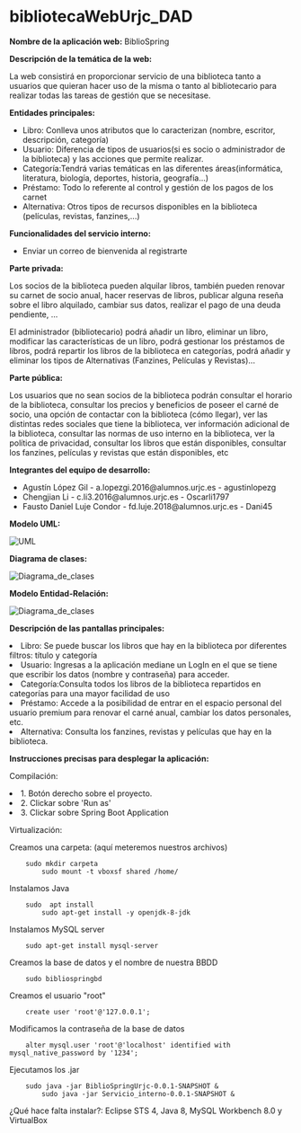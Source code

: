 # bibliotecaWebUrjc_DAD

**Nombre de la aplicación web:** BiblioSpring

**Descripción de la temática de la web:**
<p>La web consistirá en proporcionar servicio de una biblioteca tanto a usuarios que quieran hacer uso de la misma o tanto al bibliotecario para realizar todas las tareas de gestión que se necesitase. </p>

**Entidades principales:**
<ul>
<li>Libro: Conlleva unos atributos que lo caracterizan (nombre, escritor, descripción, categoría) </li>
<li>Usuario: Diferencia de tipos de usuarios(si es socio o administrador de la biblioteca) y las acciones que permite realizar.</li>
<li>Categoría:Tendrá varias temáticas en las diferentes áreas(informática, literatura, biología, deportes, historia, geografía...)</li>
<li>Préstamo: Todo lo referente al control y gestión de los pagos de los carnet</li>
<li>Alternativa: Otros tipos de recursos disponibles en la biblioteca (películas, revistas, fanzines,...) </li>
</ul>

**Funcionalidades del servicio interno:**
<ul>
<li>Enviar un correo de bienvenida al registrarte</li>
</ul>  

**Parte privada:**
<p>Los socios de la biblioteca pueden alquilar libros, también pueden renovar su carnet de socio anual, hacer reservas de libros, publicar alguna reseña sobre el libro alquilado, cambiar sus datos, realizar el pago de una deuda pendiente, ... </p>
<p>El administrador (bibliotecario) podrá añadir un libro, eliminar un libro, modificar las características de un libro, podrá gestionar los préstamos de libros, podrá repartir los libros de la biblioteca en categorías, podrá añadir y eliminar los tipos de Alternativas (Fanzines, Películas y Revistas)... </p>

**Parte pública:**
<p>Los usuarios que no sean socios de la biblioteca podrán consultar el horario de la biblioteca, consultar los precios y beneficios de poseer el carné de socio, una opción de contactar con la biblioteca (cómo llegar), ver las distintas redes sociales que tiene la biblioteca, ver información adicional de la biblioteca, consultar las normas de uso interno en la biblioteca, ver la política de privacidad, consultar los libros que están disponibles, consultar los fanzines, películas y revistas que están disponibles, etc</p>

**Integrantes del equipo de desarrollo:**
<ul>
<li> Agustín López Gil - a.lopezgi.2016@alumnos.urjc.es - agustinlopezg</li>
<li> Chengjian Li - c.li3.2016@alumnos.urjc.es - Oscarli1797</li>
<li> Fausto Daniel Luje Condor - fd.luje.2018@alumnos.urjc.es - Dani45</li>
</ul>

**Modelo UML:**

![UML](https://github.com/agustinlopezg/bibliotecaWebUrjc_DAD/blob/master/UML_FASE3.jpg?raw=true)    

**Diagrama de clases:**

![Diagrama_de_clases](https://github.com/agustinlopezg/bibliotecaWebUrjc_DAD/blob/master/diagramaClasesDAD_fase3.jpg?raw=true)
      
**Modelo Entidad-Relación:**

![Diagrama_de_clases](https://github.com/agustinlopezg/bibliotecaWebUrjc_DAD/blob/master/MODELO_E_R.png?raw=true)
     
**Descripción de las pantallas principales:** 

<li> Libro: Se puede buscar los libros que hay en la biblioteca por diferentes filtros: título y categoría </li>
<li>Usuario: Ingresas a la aplicación mediane un LogIn en el que se tiene que escribir los datos (nombre y contraseña) para acceder.</li>
<li>Categoría:Consulta todos los libros de la biblioteca repartidos en categorías para una mayor facilidad de uso</li>
<li>Préstamo: Accede a la posibilidad de entrar en el espacio personal del usuario premium para renovar el carné anual, cambiar los datos personales, etc.</li>
<li>Alternativa: Consulta los fanzines, revistas y películas que hay en la biblioteca. </li>


**Instrucciones precisas para desplegar la aplicación:**
<p> Compilación: 
	<li> 1. Botón derecho sobre el proyecto. </li> 
	<li> 2. Clickar sobre 'Run as' </li>
	<li> 3. Clickar sobre Spring Boot Application </li> </p>
     
<p>Virtualización:</p>

Creamos una carpeta: (aquí meteremos nuestros archivos)

		sudo mkdir carpeta  
            sudo mount -t vboxsf shared /home/

Instalamos Java

		sudo  apt install  
            sudo apt-get install -y openjdk-8-jdk
            
Instalamos MySQL server

		sudo apt-get install mysql-server 
            
Creamos la base de datos y el nombre de nuestra BBDD

		sudo bibliospringbd
            
Creamos el usuario "root"

		create user 'root'@'127.0.0.1';     
            
Modificamos la contraseña de la base de datos

		alter mysql.user 'root'@'localhost' identified with mysql_native_password by '1234';
            
Ejecutamos los .jar

		sudo java -jar BiblioSpringUrjc-0.0.1-SNAPSHOT & 
            sudo java -jar Servicio_interno-0.0.1-SNAPSHOT &           
            
<p> ¿Qué hace falta instalar?: Eclipse STS 4, Java 8, MySQL Workbench 8.0 y VirtualBox </p>      
      



